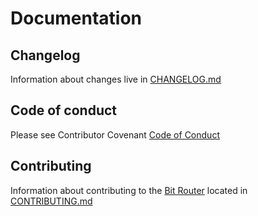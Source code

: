 # Documentation

## Changelog

Information about changes live in [CHANGELOG.md](CHANGELOG.md)

## Code of conduct

Please see Contributor Covenant [Code of Conduct](CODE_OF_CONDUCT.md)

## Contributing

Information about contributing to the [Bit Router](https://github.com/takama/bit/blob/master/README.md) located in [CONTRIBUTING.md](CONTRIBUTING.md)
